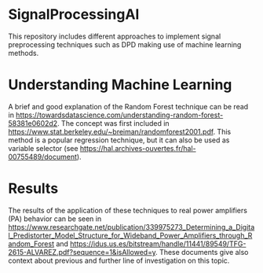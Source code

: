 # SignalProcessingAI
This repository includes different approaches to implement signal preprocessing techniques such as DPD making use of machine learning methods.

# Understanding Machine Learning
A brief and good explanation of the Random Forest technique can be read in https://towardsdatascience.com/understanding-random-forest-58381e0602d2. The concept was first included in https://www.stat.berkeley.edu/~breiman/randomforest2001.pdf. This method is a popular regression technique, but it can also be used as variable selector (see https://hal.archives-ouvertes.fr/hal-00755489/document).

# Results
The results of the application of these techniques to real power amplifiers (PA) behavior can be seen in https://www.researchgate.net/publication/339975273_Determining_a_Digital_Predistorter_Model_Structure_for_Wideband_Power_Amplifiers_through_Random_Forest and  https://idus.us.es/bitstream/handle/11441/89549/TFG-2615-ALVAREZ.pdf?sequence=1&isAllowed=y. These documents give also context about previous and further line of investigation on this topic.
